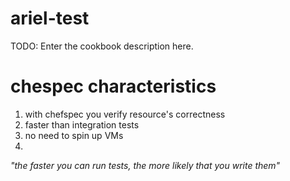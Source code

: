 # ariel-test

TODO: Enter the cookbook description here.

# chespec characteristics
1. with chefspec you verify resource's correctness
2. faster than integration tests
3. no need to spin up VMs
4. 
_"the faster you can run tests, the more likely that you write them"_


